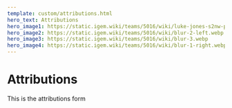 ```yaml
---
template: custom/attributions.html
hero_text: Attributions
hero_image1: https://static.igem.wiki/teams/5016/wiki/luke-jones-s2nw-ptkbmk-unsplash-small.jpg
hero_image2: https://static.igem.wiki/teams/5016/wiki/blur-2-left.webp
hero_image3: https://static.igem.wiki/teams/5016/wiki/blur-3.webp
hero_image4: https://static.igem.wiki/teams/5016/wiki/blur-1-right.webp
---
```


# Attributions
This is the attributions form
